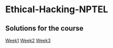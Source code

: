 # Ethical-Hacking-NPTEL

## Solutions for the course

[Week1](https://github.com/greyhatguy007/Ethical-Hacking-NPTEL/tree/main/Week1-Assignment1)
[Week2](https://github.com/greyhatguy007/Ethical-Hacking-NPTEL/tree/main/Week2-Assignment2)
[Week3](https://github.com/greyhatguy007/Ethical-Hacking-NPTEL/tree/main/Week3-Assignment3)
